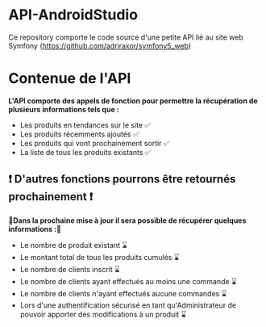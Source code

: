 
# API-AndroidStudio
Ce repository comporte le code source d'une petite API lié au site web Symfony (https://github.com/adriraxor/symfony5_web)

# Contenue de l'API

**L'API comporte des appels de fonction pour permettre la récupération de plusieurs informations tels que :**
- Les produits en tendances sur le site ✅
- Les produits récemments ajoutés ✅
- Les produits qui vont prochainement sortir ✅
- La liste de tous les produits existants ✅

## ❗️ D'autres fonctions pourrons être retournés prochainement ❗️ 
**🔨Dans la prochaine mise à jour il sera possible de récupérer quelques informations :🔨**

 - Le nombre de produit existant ⌛️
- Le montant total de tous les produits cumulés ⌛️
- Le nombre de clients inscrit ⌛️
- Le nombre de clients ayant effectués au moins une commande ⌛️
- Le nombre de clients n'ayant effectués aucune commandes ⌛️
- Lors d'une authentification sécurisé en tant qu'Administrateur de pouvoir apporter des modifications à un produit ⌛️
